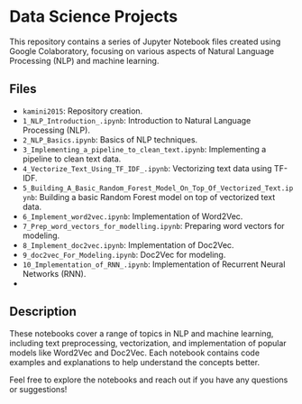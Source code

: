 # Data Science Projects

This repository contains a series of Jupyter Notebook files created using Google Colaboratory, focusing on various aspects of Natural Language Processing (NLP) and machine learning.

## Files

- `kamini2015`: Repository creation.
- `1_NLP_Introduction_.ipynb`: Introduction to Natural Language Processing (NLP).
- `2_NLP_Basics.ipynb`: Basics of NLP techniques.
- `3_Implementing_a_pipeline_to_clean_text.ipynb`: Implementing a pipeline to clean text data.
- `4_Vectorize_Text_Using_TF_IDF_.ipynb`: Vectorizing text data using TF-IDF.
- `5_Building_A_Basic_Random_Forest_Model_On_Top_Of_Vectorized_Text.ipynb`: Building a basic Random Forest model on top of vectorized text data.
- `6_Implement_word2vec.ipynb`: Implementation of Word2Vec.
- `7_Prep_word_vectors_for_modelling.ipynb`: Preparing word vectors for modeling.
- `8_Implement_doc2vec.ipynb`: Implementation of Doc2Vec.
- `9_doc2vec_For_Modeling.ipynb`: Doc2Vec for modeling.
- `10_Implementation_of_RNN_.ipynb`: Implementation of Recurrent Neural Networks (RNN).
- 
## Description

These notebooks cover a range of topics in NLP and machine learning, including text preprocessing, vectorization, and implementation of popular models like Word2Vec and Doc2Vec. 
Each notebook contains code examples and explanations to help understand the concepts better.

Feel free to explore the notebooks and reach out if you have any questions or suggestions!
